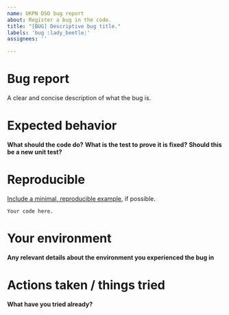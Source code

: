 ```yaml
---
name: UKPN DSO bug report
about: Register a bug in the code.
title: "[BUG] Descriptive bug title."
labels: 'bug :lady_beetle:'
assignees: ''

---
```


# Bug report
A clear and concise description of what the bug is.

# Expected behavior
__What should the code do?__
__What is the test to prove it is fixed?__
__Should this be a new unit test?__


# Reproducible
[Include a minimal, reproducible example](https://stackoverflow.com/help/minimal-reproducible-example), if possible.

```
Your code here.
```

# Your environment
__Any relevant details about the environment you experienced the bug in__

# Actions taken / things tried
__What have you tried already?__
